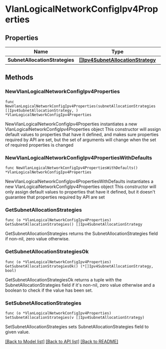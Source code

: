 # VlanLogicalNetworkConfigIpv4Properties

## Properties

Name | Type | Description | Notes
------------ | ------------- | ------------- | -------------
**SubnetAllocationStrategies** | [**[]Ipv4SubnetAllocationStrategy**](Ipv4SubnetAllocationStrategy.md) |  | 

## Methods

### NewVlanLogicalNetworkConfigIpv4Properties

`func NewVlanLogicalNetworkConfigIpv4Properties(subnetAllocationStrategies []Ipv4SubnetAllocationStrategy, ) *VlanLogicalNetworkConfigIpv4Properties`

NewVlanLogicalNetworkConfigIpv4Properties instantiates a new VlanLogicalNetworkConfigIpv4Properties object
This constructor will assign default values to properties that have it defined,
and makes sure properties required by API are set, but the set of arguments
will change when the set of required properties is changed

### NewVlanLogicalNetworkConfigIpv4PropertiesWithDefaults

`func NewVlanLogicalNetworkConfigIpv4PropertiesWithDefaults() *VlanLogicalNetworkConfigIpv4Properties`

NewVlanLogicalNetworkConfigIpv4PropertiesWithDefaults instantiates a new VlanLogicalNetworkConfigIpv4Properties object
This constructor will only assign default values to properties that have it defined,
but it doesn't guarantee that properties required by API are set

### GetSubnetAllocationStrategies

`func (o *VlanLogicalNetworkConfigIpv4Properties) GetSubnetAllocationStrategies() []Ipv4SubnetAllocationStrategy`

GetSubnetAllocationStrategies returns the SubnetAllocationStrategies field if non-nil, zero value otherwise.

### GetSubnetAllocationStrategiesOk

`func (o *VlanLogicalNetworkConfigIpv4Properties) GetSubnetAllocationStrategiesOk() (*[]Ipv4SubnetAllocationStrategy, bool)`

GetSubnetAllocationStrategiesOk returns a tuple with the SubnetAllocationStrategies field if it's non-nil, zero value otherwise
and a boolean to check if the value has been set.

### SetSubnetAllocationStrategies

`func (o *VlanLogicalNetworkConfigIpv4Properties) SetSubnetAllocationStrategies(v []Ipv4SubnetAllocationStrategy)`

SetSubnetAllocationStrategies sets SubnetAllocationStrategies field to given value.



[[Back to Model list]](../README.md#documentation-for-models) [[Back to API list]](../README.md#documentation-for-api-endpoints) [[Back to README]](../README.md)


